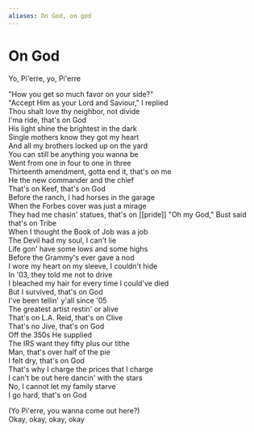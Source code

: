 ```yaml
---
aliases: On God, on god
---
```


# On God

Yo, Pi'erre, yo, Pi'erre  

"How you get so much favor on your side?"  
"Accept Him as your Lord and Saviour," I replied  
Thou shalt love thy neighbor, not divide  
I'ma ride, that's on God  
His light shine the brightest in the dark  
Single mothers know they got my heart  
And all my brothers locked up on the yard  
You can still be anything you wanna be  
Went from one in four to one in three  
Thirteenth amendment, gotta end it, that's on me  
He the new commander and the chief  
That's on Keef, that's on God  
Before the ranch, I had horses in the garage  
When the Forbes cover was just a mirage  
They had me chasin' statues, that's on [[pride]]
"Oh my God," Bust said that's on Tribe  
When I thought the Book of Job was a job  
The Devil had my soul, I can't lie  
Life gon' have some lows and some highs  
Before the Grammy's ever gave a nod  
I wore my heart on my sleeve, I couldn't hide  
In '03, they told me not to drive  
I bleached my hair for every time I could've died  
But I survived, that's on God  
I've been tellin' y'all since '05  
The greatest artist restin' or alive  
That's on L.A. Reid, that's on Clive  
That's no Jive, that's on God  
Off the 350s He supplied  
The IRS want they fifty plus our tithe  
Man, that's over half of the pie  
I felt dry, that's on God  
That's why I charge the prices that I charge  
I can't be out here dancin' with the stars  
No, I cannot let my family starve  
I go hard, that's on God  

(Yo Pi'erre, you wanna come out here?)  
Okay, okay, okay, okay
